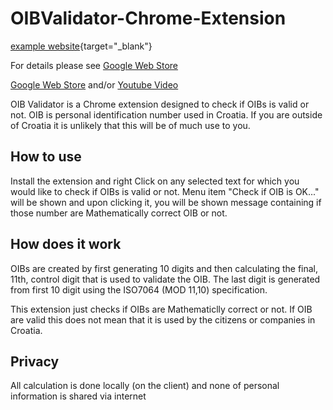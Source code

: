# OIBValidator-Chrome-Extension

[example website](https://example.com){target="_blank"}

For details please see <a href="https://chrome.google.com/webstore/detail/oib-validator/fhacgojihicckkpikfobmmgkbnokmpom/" target="_blank">Google Web Store</a>

[Google Web Store](https://chrome.google.com/webstore/detail/oib-validator/fhacgojihicckkpikfobmmgkbnokmpom) and/or [Youtube Video](https://www.youtube.com/watch?v=Pulo6HCOW9Q)

OIB Validator is a Chrome extension designed to check if OIBs is valid or not.
OIB is personal identification number used in Croatia. If you are outside of Croatia it is unlikely that this will be of much use to you.

## How to use
Install the extension and right Click on any selected text for which you would like to check if OIBs is valid or not. Menu item "Check if OIB is OK..." will be shown and upon clicking it, you will be shown message containing if those number are Mathematically correct OIB or not.

## How does it work
OIBs are created by first generating 10 digits and then calculating the final, 11th, control digit that is used to validate the OIB. The last digit is generated from first 10 digit using the ISO7064 (MOD 11,10) specification.

This extension just checks if OIBs are Mathematiclly correct or not. If OIB are valid this does not mean that it is used by the citizens or companies in Croatia.

## Privacy
All calculation is done locally (on the client) and none of personal information is shared via internet
